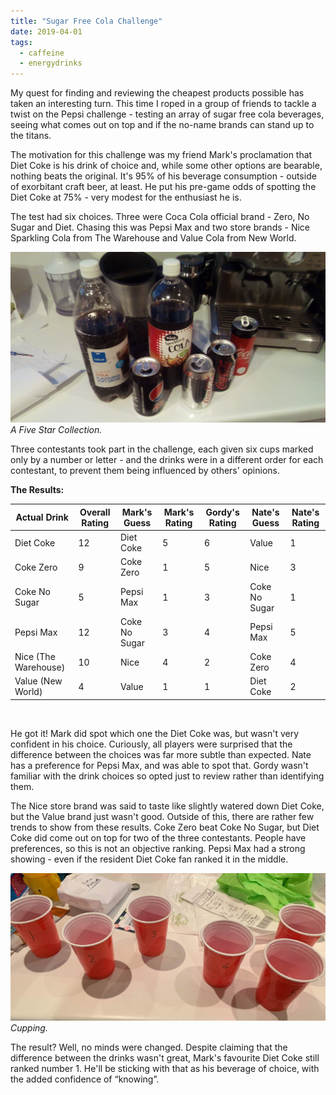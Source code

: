 ```yaml
---
title: "Sugar Free Cola Challenge"
date: 2019-04-01
tags:
  - caffeine
  - energydrinks
---
```


My quest for finding and reviewing the cheapest products possible has taken an interesting turn. This time I roped in a group of friends to tackle a twist on the Pepsi challenge - testing an array of sugar free cola beverages, seeing what comes out on top and if the no-name brands can stand up to the titans.

The motivation for this challenge was my friend Mark's proclamation that Diet Coke is his drink of choice and, while some other options are bearable, nothing beats the original. It's 95% of his beverage consumption - outside of exorbitant craft beer, at least. He put his pre-game odds of spotting the Diet Coke at 75% - very modest for the enthusiast he is. <!-- more -->

The test had six choices. Three were Coca Cola official brand - Zero, No Sugar and Diet. Chasing this was Pepsi Max and two store brands - Nice Sparkling Cola from The Warehouse and Value Cola from New World.

[![A Five Star Selection.](../../assets/images/blog/coke.jpg)](../../assets/images/blog/coke.jpg)
_A Five Star Collection._

Three contestants took part in the challenge, each given six cups marked only by a number or letter - and the drinks were in a different order for each contestant, to prevent them being influenced by others' opinions.

**The Results:**


| Actual Drink         | Overall Rating | Mark's Guess  | Mark's Rating | Gordy's Rating | Nate's Guess  | Nate's Rating |
|----------------------|----------------|---------------|---------------|----------------|---------------|---------------|
| Diet Coke            | 12             | Diet Coke     | 5             | 6              | Value         | 1             |
| Coke Zero            | 9              | Coke Zero     | 1             | 5              | Nice          | 3             |
| Coke No Sugar        | 5              | Pepsi Max     | 1             | 3              | Coke No Sugar | 1             |
| Pepsi Max            | 12             | Coke No Sugar | 3             | 4              | Pepsi Max     | 5             |
| Nice (The Warehouse) | 10             | Nice          | 4             | 2              | Coke Zero     | 4             |
| Value (New World)    | 4              | Value         | 1             | 1              | Diet Coke     | 2             |

  <br />

He got it! Mark did spot which one the Diet Coke was, but wasn't very confident in his choice. Curiously, all players were surprised that the difference between the choices was far more subtle than expected. Nate has a preference for Pepsi Max, and was able to spot that. Gordy wasn't familiar with the drink choices so opted just to review rather than identifying them.

The Nice store brand was said to taste like slightly watered down Diet Coke, but the Value brand just wasn't good. Outside of this, there are rather few trends to show from these results. Coke Zero beat Coke No Sugar, but Diet Coke did come out on top for two of the three contestants. People have preferences, so this is not an objective ranking. Pepsi Max had a strong showing - even if the resident Diet Coke fan ranked it in the middle.

[![Cupping.](../../assets/images/blog/cups.jpg)](../../assets/images/blog/cups.jpg)
_Cupping._

The result? Well, no minds were changed. Despite claiming that the difference between the drinks wasn't great, Mark's favourite Diet Coke still ranked number 1. He'll be sticking with that as his beverage of choice, with the added confidence of “knowing”.
